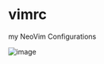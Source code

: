 # vimrc
my NeoVim Configurations 


![image](https://user-images.githubusercontent.com/45688522/185941066-21f86bea-d130-41ce-942d-a61d413e879e.png)
